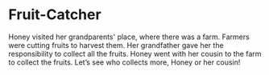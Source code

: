# Fruit-Catcher
Honey visited her grandparents' place, where there was a farm. Farmers were cutting fruits to harvest them. Her grandfather gave her the responsibility to collect all the fruits. Honey went with her cousin to the farm to collect the fruits.  Let’s see who collects more, Honey or her cousin!
